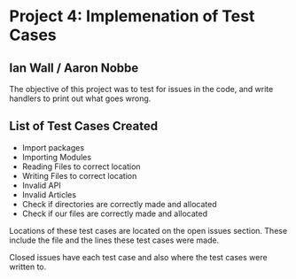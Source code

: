 # Project 4: Implemenation of Test Cases
## Ian Wall / Aaron Nobbe
The objective of this project was to test for issues in the code, and write handlers to print out what goes wrong. 

## List of Test Cases Created
- Import packages
- Importing Modules
- Reading Files to correct location
- Writing Files to correct location
- Invalid API
- Invalid Articles
- Check if directories are correctly made and allocated
- Check if our files are correctly made and allocated

Locations of these test cases are located on the open issues section. These include the file and the lines these test cases were made.

Closed issues have each test case and also where the test cases were written to.
